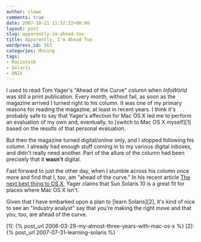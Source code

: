 ```yaml
---
author: slowe
comments: true
date: 2007-10-21 11:52:22+00:00
layout: post
slug: apparently-im-ahead-too
title: Apparently, I'm Ahead Too
wordpress_id: 563
categories: Musing
tags:
- Macintosh
- Solaris
- UNIX
---
```


I used to read Tom Yager's "Ahead of the Curve" column when _InfoWorld_ was still a print publication. Every month, without fail, as soon as the magazine arrived I turned right to his column. It was one of my primary reasons for reading the magazine, at least in recent years. I think it's probably safe to say that Yager's affection for Mac OS X led me to perform an evaluation of my own and, eventually, to [switch to Mac OS X myself][1] based on the results of that personal evaluation.

But then the magazine turned digital/online only, and I stopped following his column. I already had enough stuff coming in to my various digital inboxes, and didn't really need another. Part of the allure of the column had been precisely that it **wasn't** digital.

Fast forward to just the other day, when I stumble across his column once more and find that I, too, am "ahead of the curve." In his recent article [The next best thing to OS X](http://weblog.infoworld.com/yager/archives/2007/10/the_next_best_t.html), Yager claims that Sun Solaris 10 is a great fit for places where Mac OS X isn't.

Given that I have embarked upon a plan to [learn Solaris][2], it's kind of nice to see an "industry analyst" say that you're making the right move and that you, too, are ahead of the curve.

[1]: {% post_url 2006-03-29-my-almost-three-years-with-mac-os-x %}
[2]: {% post_url 2007-07-31-learning-solaris %}
